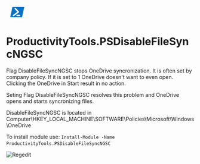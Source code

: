 <p align="right" width="100px" style="width: 50px;"">
  <a href="https://www.powershellgallery.com/packages/ProductivityTools.PSGetDateName/">
    <img src="https://github.com/pwujczyk/ProductivityTools.PSDisableFileSyncNGSC/blob/media/Powershell40px.png" />
  </a>
</p>

# ProductivityTools.PSDisableFileSyncNGSC
Flag DisableFileSyncNGSC stops OneDrive syncronization. It is often set by company policy. 
If it is set to 1 OneDrive doesn't want to even open. Clicking the OneDrive in Start result in no action.

Seting Flag DisableFileSyncNGSC resolves this problem and OneDrive opens and starts syncronizing files. 

DisableFileSyncNGSC is located in Computer\HKEY_LOCAL_MACHINE\SOFTWARE\Policies\Microsoft\Windows\OneDrive

To install module use:
```Install-Module -Name ProductivityTools.PSDisableFileSyncNGSC```


![Regedit](https://github.com/pwujczyk/ProductivityTools.PSDisableFileSyncNGSC/blob/media/Rejestr.png)
